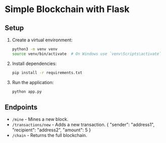 # Simple Blockchain with Flask

## Setup

1. Create a virtual environment:
    ```sh
    python3 -m venv venv
    source venv/bin/activate  # On Windows use `venv\Scripts\activate`
    ```

2. Install dependencies:
    ```sh
    pip install -r requirements.txt
    ```

3. Run the application:
    ```sh
    python app.py
    ```

## Endpoints

- `/mine` - Mines a new block.
- `/transactions/new` - Adds a new transaction.
        {
            "sender": "address1",
            "recipient": "address2",
            "amount": 5
        }
- `/chain` - Returns the full blockchain.



